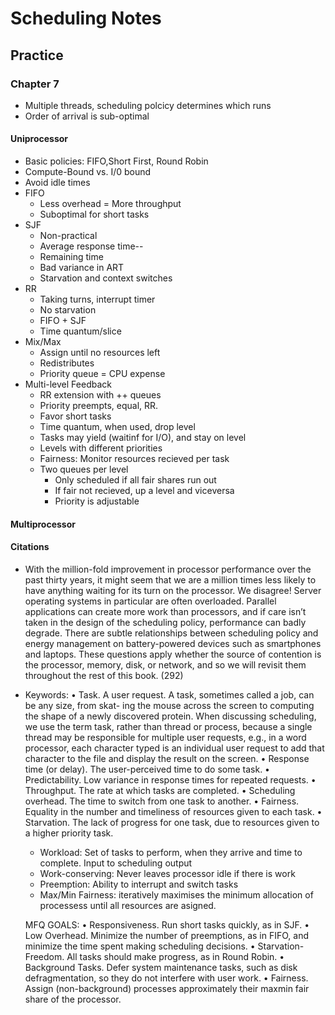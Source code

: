 # Scheduling Notes

## Practice

### Chapter 7 
* Multiple threads, scheduling polcicy determines which runs
* Order of arrival is sub-optimal

#### Uniprocessor
* Basic policies: FIFO,Short First, Round Robin
* Compute-Bound vs. I/0 bound 
* Avoid idle times
* FIFO
    * Less overhead = More throughput
    * Suboptimal for short tasks
* SJF
    * Non-practical
    * Average response time--
    * Remaining time 
    * Bad variance in ART
    * Starvation and context switches
* RR
    * Taking turns, interrupt timer 
    * No starvation 
    * FIFO + SJF
    * Time quantum/slice
* Mix/Max
    * Assign until no resources left
    * Redistributes 
    * Priority queue = CPU expense 
* Multi-level Feedback 
    *  RR extension with ++ queues 
    * Priority preempts, equal, RR. 
    * Favor short tasks 
    * Time quantum, when used, drop level 
    * Tasks may yield (waitinf for I/O), and stay on level
    * Levels with different priorities 
    * Fairness: Monitor resources recieved per task
    * Two queues per level
        * Only scheduled if all fair shares run out 
        * If fair not recieved, up a level and viceversa
        * Priority is adjustable

#### Multiprocessor


#### Citations 
*  With the million-fold improvement in processor performance over the past thirty years, it might seem that we are a million times less likely to have anything waiting for its turn on the processor. We disagree! Server operating systems in particular are often overloaded. Parallel applications can create more work than processors, and if care isn’t taken in the design of the scheduling policy, performance can badly degrade. There are subtle relationships between scheduling policy and energy management on battery-powered devices such as smartphones and laptops. These questions apply whether the source of contention is the processor, memory, disk, or network, and so we will revisit them throughout the rest of this book.
(292)

* Keywords: 
    • Task. A user request. A task, sometimes called a job, can be any size, from skat-
ing the mouse across the screen to computing the shape of a newly discovered
protein. When discussing scheduling, we use the term task, rather than thread or
process, because a single thread may be responsible for multiple user requests,
e.g., in a word processor, each character typed is an individual user request to add that character to the file and display the result on the screen.
    • Response time (or delay). The user-perceived time to do some task.
    • Predictability. Low variance in response times for repeated requests.
    • Throughput. The rate at which tasks are completed.
    • Scheduling overhead. The time to switch from one task to another.
    • Fairness. Equality in the number and timeliness of resources given to each task.
    • Starvation. The lack of progress for one task, due to resources given to a higher priority task.
    * Workload: Set of tasks to perform, when they arrive and time to complete. Input to scheduling output
    * Work-conserving: Never leaves processor idle if there is work
    * Preemption: Ability to interrupt and switch tasks
    * Max/Min Fairness: iteratively maximises the minimum allocation of processess until all resources are asigned. 

    MFQ GOALS:
        • Responsiveness. Run short tasks quickly, as in SJF.
    • Low Overhead. Minimize the number of preemptions, as in FIFO, and minimize the time spent making scheduling decisions.
    • Starvation-Freedom. All tasks should make progress, as in Round Robin.
    • Background Tasks. Defer system maintenance tasks, such as disk defragmentation, so they do not interfere with user work.
    • Fairness. Assign (non-background) processes approximately their maxmin fair share of the processor.
